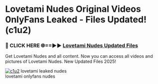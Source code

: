# Lovetami Nudes Original Videos 0nlyFans Leaked - Files Updated! (c1u2)

<h3>🔴 CLICK HERE 🌐==►► <a href="https://tinyurl.com/5h6xmrr3" rel="nofollow">Lovetami Nudes Updated Files</a></h3>

Get Lovetami Nudes and all content. Now you can access all videos and pictures of Lovetami Nudes. New Updated Files 2025!

[![c1u2](https://i.imgur.com/KVD873Z.gif)](https://tinyurl.com/5h6xmrr3)
lovetami leaked nudes<br>
lovetami onlyfans nudes